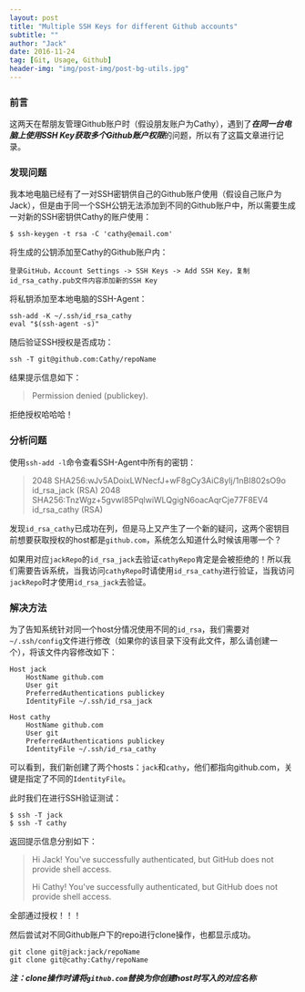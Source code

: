 ```yaml
---
layout: post
title: "Multiple SSH Keys for different Github accounts"
subtitle: ""
author: "Jack"
date: 2016-11-24
tag: [Git, Usage, Github]
header-img: "img/post-img/post-bg-utils.jpg"
---
```




### 前言

这两天在帮朋友管理Github账户时（假设朋友账户为Cathy），遇到了***在同一台电脑上使用SSH Key获取多个Github账户权限***的问题，所以有了这篇文章进行记录。

### 发现问题

我本地电脑已经有了一对SSH密钥供自己的Github账户使用（假设自己账户为Jack），但是由于同一个SSH公钥无法添加到不同的Github账户中，所以需要生成一对新的SSH密钥供Cathy的账户使用：

```
$ ssh-keygen -t rsa -C 'cathy@email.com'
```

将生成的公钥添加至Cathy的Github账户内：

```
登录GitHub，Account Settings -> SSH Keys -> Add SSH Key，复制id_rsa_cathy.pub文件内容添加新的SSH Key
```

将私钥添加至本地电脑的SSH-Agent：

```
ssh-add -K ~/.ssh/id_rsa_cathy
eval "$(ssh-agent -s)"
```

随后验证SSH授权是否成功：

```
ssh -T git@github.com:Cathy/repoName
```

结果提示信息如下：

> Permission denied (publickey).

拒绝授权哈哈哈！

### 分析问题

使用`ssh-add -l`命令查看SSH-Agent中所有的密钥：

> 2048 SHA256:wJv5ADoixLWNecfJ+wF8gCy3AiC8yIj/1nBI802sO9o id_rsa_jack (RSA)
> 2048 SHA256:TnzWgz+5gvwl85PqlwiWLQgigN6oacAqrCje77F8EV4 id_rsa_cathy (RSA)

发现`id_rsa_cathy`已成功在列，但是马上又产生了一个新的疑问，这两个密钥目前想要获取授权的host都是`github.com`，系统怎么知道什么时候该用哪一个？

如果用对应`jackRepo`的`id_rsa_jack`去验证`cathyRepo`肯定是会被拒绝的！所以我们需要告诉系统，当我访问`cathyRepo`时请使用`id_rsa_cathy`进行验证，当我访问`jackRepo`时才使用`id_rsa_jack`去验证。

### 解决方法

为了告知系统针对同一个host分情况使用不同的`id_rsa`，我们需要对`~/.ssh/config`文件进行修改（如果你的该目录下没有此文件，那么请创建一个），将该文件内容修改如下：

```
Host jack
    HostName github.com
    User git
    PreferredAuthentications publickey
    IdentityFile ~/.ssh/id_rsa_jack

Host cathy
    HostName github.com
    User git
    PreferredAuthentications publickey
    IdentityFile ~/.ssh/id_rsa_cathy
```

可以看到，我们新创建了两个hosts：`jack`和`cathy`，他们都指向github.com，关键是指定了不同的`IdentityFile`。

此时我们在进行SSH验证测试：

```
$ ssh -T jack
$ ssh -T cathy
```

返回提示信息分别如下：

> Hi Jack! You've successfully authenticated, but GitHub does not provide shell access.
>
> Hi Cathy! You've successfully authenticated, but GitHub does not provide shell access.

全部通过授权！！！

然后尝试对不同Github账户下的repo进行clone操作，也都显示成功。

```
git clone git@jack:jack/repoName
git clone git@cathy:Cathy/repoName
```

***注：clone操作时请将`github.com`替换为你创建host时写入的对应名称***



